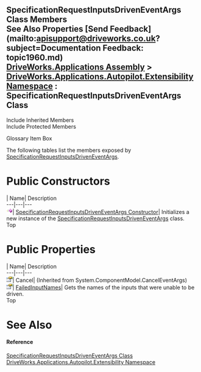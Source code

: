 SpecificationRequestInputsDrivenEventArgs Class Members   
See Also Properties [Send Feedback](mailto:apisupport@driveworks.co.uk?subject=Documentation Feedback: topic1960.md)  
[DriveWorks.Applications Assembly](topic13.md) > [DriveWorks.Applications.Autopilot.Extensibility Namespace](topic1633.md) : SpecificationRequestInputsDrivenEventArgs Class  
---  
  
Include Inherited Members    
Include Protected Members  


Glossary Item Box

The following tables list the members exposed by [SpecificationRequestInputsDrivenEventArgs](topic1960.md).

# Public Constructors

| Name| Description  
---|---|---  
![Public Constructor](dotnetimages/publicConstructor.gif)| [SpecificationRequestInputsDrivenEventArgs Constructor](topic1966.md)| Initializes a new instance of the [SpecificationRequestInputsDrivenEventArgs](topic1960.md) class.   
Top

# Public Properties

| Name| Description  
---|---|---  
![Public Property](dotnetimages/publicProperty.gif)| Cancel|  (Inherited from System.ComponentModel.CancelEventArgs)  
![Public Property](dotnetimages/publicProperty.gif)| [FailedInputNames](topic1967.md)| Gets the names of the inputs that were unable to be driven.   
Top

# See Also

#### Reference

[SpecificationRequestInputsDrivenEventArgs Class](topic1960.md)   
[DriveWorks.Applications.Autopilot.Extensibility Namespace](topic1633.md)


